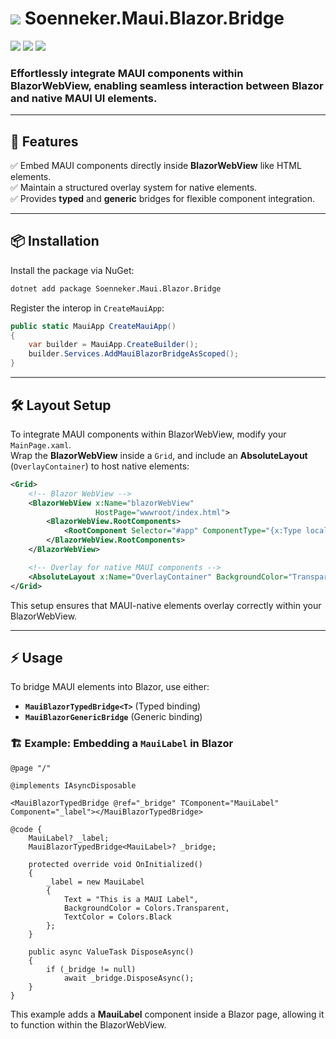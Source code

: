 ﻿# ![](https://user-images.githubusercontent.com/4441470/224455560-91ed3ee7-f510-4041-a8d2-3fc093025112.png) Soenneker.Maui.Blazor.Bridge

[![](https://img.shields.io/nuget/v/soenneker.maui.blazor.bridge.svg?style=for-the-badge)](https://www.nuget.org/packages/soenneker.maui.blazor.bridge/)
[![](https://img.shields.io/github/actions/workflow/status/soenneker/soenneker.maui.blazor.bridge/publish-package.yml?style=for-the-badge)](https://github.com/soenneker/soenneker.maui.blazor.bridge/actions/workflows/publish-package.yml)
[![](https://img.shields.io/nuget/dt/soenneker.maui.blazor.bridge.svg?style=for-the-badge)](https://www.nuget.org/packages/soenneker.maui.blazor.bridge/)

### Effortlessly integrate MAUI components within BlazorWebView, enabling seamless interaction between Blazor and native MAUI UI elements.


---

## 🚀 Features  

✅ Embed MAUI components directly inside **BlazorWebView** like HTML elements.  
✅ Maintain a structured overlay system for native elements.  
✅ Provides **typed** and **generic** bridges for flexible component integration.  

---

## 📦 Installation  

Install the package via NuGet:

```sh
dotnet add package Soenneker.Maui.Blazor.Bridge
```

Register the interop in `CreateMauiApp`:

```csharp
public static MauiApp CreateMauiApp()
{
    var builder = MauiApp.CreateBuilder();
    builder.Services.AddMauiBlazorBridgeAsScoped();
}
```

---

## 🛠️ Layout Setup  

To integrate MAUI components within BlazorWebView, modify your `MainPage.xaml`.  
Wrap the **BlazorWebView** inside a `Grid`, and include an **AbsoluteLayout** (`OverlayContainer`) to host native elements:

```xml
<Grid>
    <!-- Blazor WebView -->
    <BlazorWebView x:Name="blazorWebView"
                   HostPage="wwwroot/index.html">
        <BlazorWebView.RootComponents>
            <RootComponent Selector="#app" ComponentType="{x:Type local:Routes}" />
        </BlazorWebView.RootComponents>
    </BlazorWebView>

    <!-- Overlay for native MAUI components -->
    <AbsoluteLayout x:Name="OverlayContainer" BackgroundColor="Transparent" />
</Grid>
```

This setup ensures that MAUI-native elements overlay correctly within your BlazorWebView.

---

## ⚡ Usage  

To bridge MAUI elements into Blazor, use either:  

- **`MauiBlazorTypedBridge<T>`** (Typed binding)
- **`MauiBlazorGenericBridge`** (Generic binding)

### 🏗️ Example: Embedding a `MauiLabel` in Blazor  

```razor
@page "/"

@implements IAsyncDisposable

<MauiBlazorTypedBridge @ref="_bridge" TComponent="MauiLabel" Component="_label"></MauiBlazorTypedBridge>

@code {
    MauiLabel? _label;
    MauiBlazorTypedBridge<MauiLabel>? _bridge;

    protected override void OnInitialized()
    {
        _label = new MauiLabel 
        { 
            Text = "This is a MAUI Label", 
            BackgroundColor = Colors.Transparent, 
            TextColor = Colors.Black 
        };
    }

    public async ValueTask DisposeAsync()
    {
        if (_bridge != null)
            await _bridge.DisposeAsync();
    }
}
```

This example adds a **MauiLabel** component inside a Blazor page, allowing it to function within the BlazorWebView.